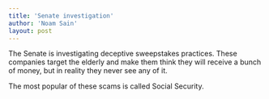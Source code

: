 ```yaml
---
title: 'Senate investigation'
author: 'Noam Sain'
layout: post
---
```


The Senate is investigating deceptive sweepstakes practices. These companies target the elderly and make them think they will receive a bunch of money, but in reality they never see any of it.  
  
The most popular of these scams is called Social Security.